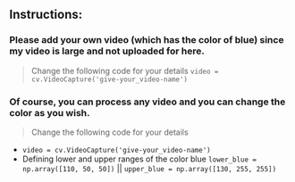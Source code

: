 ## Instructions:

### Please add your own video (which has the color of blue) since my video is large and not uploaded for here.
> Change the following code for your details
`video = cv.VideoCapture('give-your_video-name')`

### Of course, you can process any video and you can change the color as you wish.
> Change the following code for your details
- `video = cv.VideoCapture('give-your_video-name')`
-  Defining lower and upper ranges of the color blue
    `lower_blue = np.array([110, 50, 50])` ||
    `upper_blue = np.array([130, 255, 255])`

